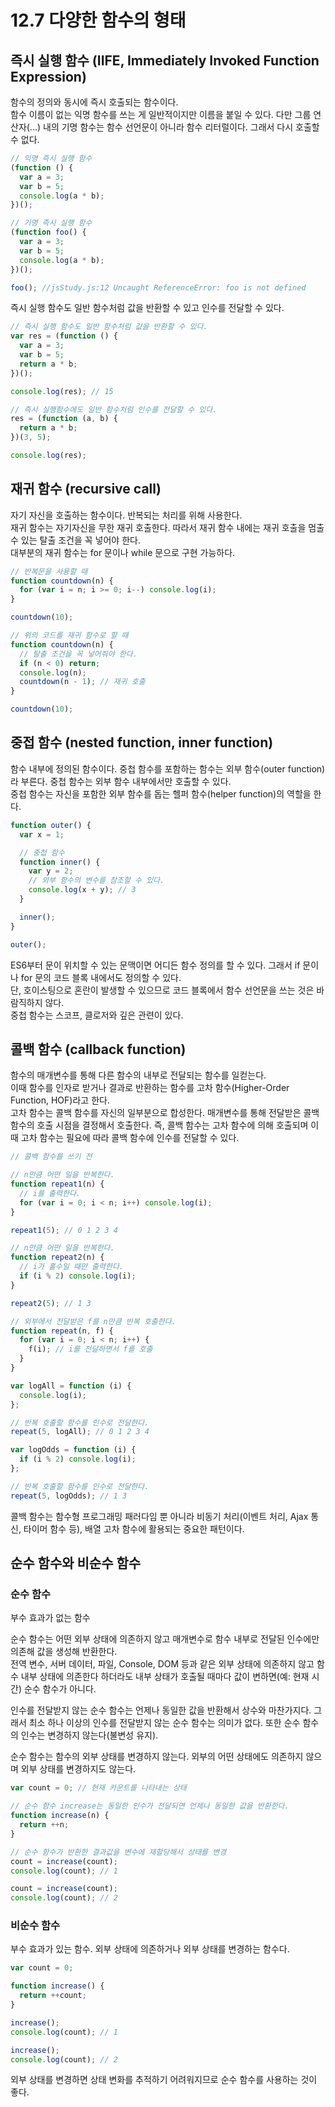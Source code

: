 # 12.7 다양한 함수의 형태

## 즉시 실행 함수 (IIFE, Immediately Invoked Function Expression)

함수의 정의와 동시에 즉시 호출되는 함수이다.  
함수 이름이 없는 익명 함수를 쓰는 게 일반적이지만 이름을 붙일 수 있다. 다만 그룹 연산자(...) 내의 기명 함수는 함수 선언문이 아니라 함수 리터럴이다. 그래서 다시 호출할 수 없다.

```js
// 익명 즉시 실행 함수
(function () {
  var a = 3;
  var b = 5;
  console.log(a * b);
})();

// 기명 즉시 실행 함수
(function foo() {
  var a = 3;
  var b = 5;
  console.log(a * b);
})();

foo(); //jsStudy.js:12 Uncaught ReferenceError: foo is not defined
```

즉시 실행 함수도 일반 함수처럼 값을 반환할 수 있고 인수를 전달할 수 있다.

```js
// 즉시 실행 함수도 일반 함수처럼 값을 반환할 수 있다.
var res = (function () {
  var a = 3;
  var b = 5;
  return a * b;
})();

console.log(res); // 15

// 즉시 실행함수에도 일반 함수처럼 인수를 전달할 수 있다.
res = (function (a, b) {
  return a * b;
})(3, 5);

console.log(res);
```

## 재귀 함수 (recursive call)

자기 자신을 호출하는 함수이다. 반복되는 처리를 위해 사용한다.  
재귀 함수는 자기자신을 무한 재귀 호출한다. 따라서 재귀 함수 내에는 재귀 호출을 멈출 수 있는 탈출 조건을 꼭 넣어야 한다.  
대부분의 재귀 함수는 for 문이나 while 문으로 구현 가능하다.

```js
// 반복문을 사용할 때
function countdown(n) {
  for (var i = n; i >= 0; i--) console.log(i);
}

countdown(10);

// 위의 코드를 재귀 함수로 할 때
function countdown(n) {
  // 탈출 조건을 꼭 넣어줘야 한다.
  if (n < 0) return;
  console.log(n);
  countdown(n - 1); // 재귀 호출
}

countdown(10);
```

## 중접 함수 (nested function, inner function)

함수 내부에 정의된 함수이다. 중첩 함수를 포함하는 함수는 외부 함수(outer function)라 부른다. 중첩 함수는 외부 함수 내부에서만 호출할 수 있다.  
중첩 함수는 자신을 포함한 외부 함수를 돕는 헬퍼 함수(helper function)의 역할을 한다.

```js
function outer() {
  var x = 1;

  // 중첩 함수
  function inner() {
    var y = 2;
    // 외부 함수의 변수를 참조할 수 있다.
    console.log(x + y); // 3
  }

  inner();
}

outer();
```

ES6부터 문이 위치할 수 있는 문맥이면 어디든 함수 정의를 할 수 있다. 그래서 if 문이나 for 문의 코드 블록 내에서도 정의할 수 있다.  
단, 호이스팅으로 혼란이 발생할 수 있으므로 코드 블록에서 함수 선언문을 쓰는 것은 바람직하지 않다.  
중첩 함수는 스코프, 클로저와 깊은 관련이 있다.

## 콜백 함수 (callback function)

함수의 매개변수를 통해 다른 함수의 내부로 전달되는 함수를 일컫는다.  
이때 함수를 인자로 받거나 결과로 반환하는 함수를 고차 함수(Higher-Order Function, HOF)라고 한다.  
고차 함수는 콜백 함수를 자신의 일부분으로 합성한다. 매개변수를 통해 전달받은 콜백 함수의 호출 시점을 결정해서 호출한다. 즉, 콜백 함수는 고차 함수에 의해 호출되며 이때 고차 함수는 필요에 따라 콜백 함수에 인수를 전달할 수 있다.

```js
// 콜백 함수를 쓰기 전

// n만큼 어떤 일을 반복한다.
function repeat1(n) {
  // i를 출력한다.
  for (var i = 0; i < n; i++) console.log(i);
}

repeat1(5); // 0 1 2 3 4

// n만큼 어떤 일을 반복한다.
function repeat2(n) {
  // i가 홀수일 때만 출력한다.
  if (i % 2) console.log(i);
}

repeat2(5); // 1 3
```

```js
// 외부에서 전달받은 f를 n만큼 반복 호출한다.
function repeat(n, f) {
  for (var i = 0; i < n; i++) {
    f(i); // i를 전달하면서 f를 호출
  }
}

var logAll = function (i) {
  console.log(i);
};

// 반복 호출할 함수를 인수로 전달한다.
repeat(5, logAll); // 0 1 2 3 4

var logOdds = function (i) {
  if (i % 2) console.log(i);
};

// 반복 호출할 함수를 인수로 전달한다.
repeat(5, logOdds); // 1 3
```

콜백 함수는 함수형 프로그래밍 패러다임 뿐 아니라 비동기 처리(이벤트 처리, Ajax 통신, 타이머 함수 등), 배열 고차 함수에 활용되는 중요한 패턴이다.

## 순수 함수와 비순수 함수

### 순수 함수

부수 효과가 없는 함수

순수 함수는 어떤 외부 상태에 의존하지 않고 매개변수로 함수 내부로 전달된 인수에만 의존해 값을 생성해 반환한다.  
전역 변수, 서버 데이터, 파일, Console, DOM 등과 같은 외부 상태에 의존하지 않고 함수 내부 상태에 의존한다 하더라도 내부 상태가 호출될 때마다 값이 변하면(예: 현재 시간) 순수 함수가 아니다.

인수를 전달받지 않는 순수 함수는 언제나 동일한 값을 반환해서 상수와 마찬가지다. 그래서 최소 하나 이상의 인수를 전달받지 않는 순수 함수는 의미가 없다. 또한 순수 함수의 인수는 변경하지 않는다(불변성 유지).

순수 함수는 함수의 외부 상태를 변경하지 않는다. 외부의 어떤 상태에도 의존하지 않으며 외부 상태를 변경하지도 않는다.

```js
var count = 0; // 현재 카운트를 나타내는 상태

// 순수 함수 increase는 동일한 인수가 전달되면 언제나 동일한 값을 반환한다.
function increase(n) {
  return ++n;
}

// 순수 함수가 반환한 결과값을 변수에 재할당해서 상태를 변경
count = increase(count);
console.log(count); // 1

count = increase(count);
console.log(count); // 2
```

### 비순수 함수

부수 효과가 있는 함수.
외부 상태에 의존하거나 외부 상태를 변경하는 함수다.

```js
var count = 0;

function increase() {
  return ++count;
}

increase();
console.log(count); // 1

increase();
console.log(count); // 2
```

외부 상태를 변경하면 상태 변화를 추적하기 어려워지므로 순수 함수를 사용하는 것이 좋다.

